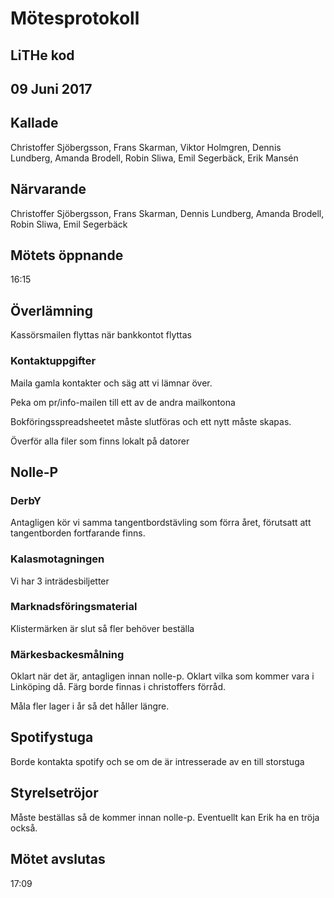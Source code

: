 # Mötesprotokoll
## LiTHe kod
## 09 Juni 2017

## Kallade
Christoffer Sjöbergsson, Frans Skarman, Viktor Holmgren, Dennis Lundberg, Amanda Brodell, Robin Sliwa, Emil Segerbäck, Erik Mansén

## Närvarande
Christoffer Sjöbergsson, Frans Skarman, Dennis Lundberg, Amanda Brodell, Robin Sliwa, Emil Segerbäck

## Mötets öppnande
16:15


## Överlämning
Kassörsmailen flyttas när bankkontot flyttas

### Kontaktuppgifter
Maila gamla kontakter och säg att vi lämnar över.

Peka om pr/info-mailen till ett av de andra mailkontona

Bokföringsspreadsheetet måste slutföras och ett nytt måste skapas.

Överför alla filer som finns lokalt på datorer

## Nolle-P
### DerbY
Antagligen kör vi samma tangentbordstävling som förra året, förutsatt att tangentborden fortfarande finns.

### Kalasmotagningen
Vi har 3 inträdesbiljetter


### Marknadsföringsmaterial
Klistermärken är slut så fler behöver beställa

### Märkesbackesmålning
Oklart när det är, antagligen innan nolle-p. Oklart vilka som kommer vara i Linköping då.
Färg borde finnas i christoffers förråd.

Måla fler lager i år så det håller längre.

## Spotifystuga
Borde kontakta spotify och se om de är intresserade av en till storstuga

## Styrelsetröjor
Måste beställas så de kommer innan nolle-p. Eventuellt kan Erik ha en tröja också.


## Mötet avslutas
17:09


